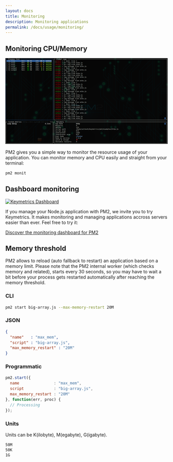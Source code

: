 ```yaml
---
layout: docs
title: Monitoring
description: Monitoring applications
permalink: /docs/usage/monitoring/
---
```


## Monitoring CPU/Memory

<center>
<img src="/images/pm2-monit.png" title="PM2 Monit"/>
</center>

PM2 gives you a simple way to monitor the resource usage of your application.
You can monitor memory and CPU easily and straight from your terminal:

```bash
pm2 monit
```

## Dashboard monitoring

[![Keymetrics Dashboard](https://pm2.io/_nuxt/img/Personalized_metrics.ba73c4b.png)](https://app.pm2.io/#/register)

If you manage your Node.js application with PM2, we invite you to try Keymetrics. It makes monitoring and managing applications accross servers easier than ever.
Feel free to try it:

[Discover the monitoring dashboard for PM2](https://app.pm2.io/#/register)

## Memory threshold

PM2 allows to reload (auto fallback to restart) an application based on a memory limit. 
Please note that the PM2 internal worker (which checks memory and related), starts every 30 seconds, so you may have to wait a bit before your process gets restarted automatically after reaching the memory threshold.

### CLI

```bash
pm2 start big-array.js --max-memory-restart 20M
```

### JSON

```json
{
  "name"   : "max_mem",
  "script" : "big-array.js",
  "max_memory_restart" : "20M"
}
```

### Programmatic

```javascript
pm2.start({
  name               : "max_mem",
  script             : "big-array.js",
  max_memory_restart : "20M"
}, function(err, proc) {
  // Processing
});
```

### Units

Units can be K(ilobyte), M(egabyte), G(igabyte).

```
50M
50K
1G
```
